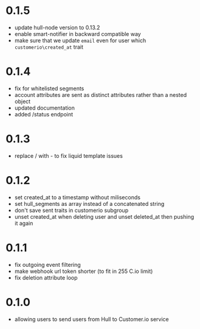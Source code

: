 # 0.1.5
- update hull-node version to 0.13.2
- enable smart-notifier in backward compatible way
- make sure that we update `email` even for user which `customerio\created_at` trait

# 0.1.4
- fix for whitelisted segments
- account attributes are sent as distinct attributes rather than a nested object
- updated documentation
- added /status endpoint

# 0.1.3
- replace / with - to fix liquid template issues

# 0.1.2

- set created_at to a timestamp without miliseconds
- set hull_segments as array instead of a concatenated string
- don't save sent traits in customerio subgroup
- unset created_at when deleting user and unset deleted_at then pushing it again

# 0.1.1

- fix outgoing event filtering
- make webhook url token shorter (to fit in 255 C.io limit)
- fix deletion attribute loop

# 0.1.0

- allowing users to send users from Hull to Customer.io service
